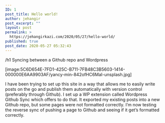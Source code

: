 ```yaml
---
ID: 1
post_title: Hello world!
author: jehangir
post_excerpt: ""
layout: post
permalink: >
  https://jehangirkazi.com/2020/05/27/hello-world/
published: true
post_date: 2020-05-27 05:32:43
---
```

/h1 Syncing between a Github repo and Wordpress

[image:5C6D654E-7FD1-425C-B711-7FB48C3B5603-1414-000000E6AA9903AF/yancy-min-842ofHC6MaI-unsplash.jpg]


I have been trying to set up this site in a way that allows me to easily write posts on the go and publish them automatically with version control (preferably through Github). I set up a WP extension called Wordpress Github Sync which offers to do that. It exported my existing posts into a new Github repo, but some pages were not formatted correctly. I’m now testing the reverse sync of pushing a page to Github and seeing if it get’s formatted correctly.